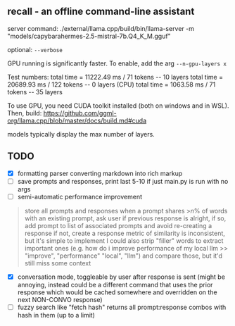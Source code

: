 ## recall - an offline command-line assistant

server command: ./external/llama.cpp/build/bin/llama-server -m "models/capybarahermes-2.5-mistral-7b.Q4_K_M.gguf"

optional: `--verbose`

GPU running is significantly faster. To enable, add the arg `--n-gpu-layers x`

Test numbers:
total time =   11222.49 ms /    71 tokens -- 10 layers
total time =   20689.93 ms /   122 tokens -- 0 layers (CPU)
total time =    1063.58 ms /    71 tokens -- 35 layers

To use GPU, you need CUDA toolkit installed (both on windows and in WSL). Then, build:
https://github.com/ggml-org/llama.cpp/blob/master/docs/build.md#cuda

models typically display the max number of layers.
## TODO
- [x] formatting parser converting markdown into rich markup
- [ ] save prompts and responses, print last 5-10 if just main.py is run with no args
- [ ] semi-automatic performance improvement
> store all prompts and responses
> when a prompt shares >*n*% of words with an existing prompt, ask user if previous response is alright, if so, add prompt to list of associated prompts and avoid re-creating a response
> if not, create a response
> metric of similarity is inconsistent, but it's simple to implement
> I could also strip "filler" words to extract important ones (e.g. how do i improve performance of my local llm >> "improve", "performance" "local", "llm") and compare those, but it'd still miss some context

- [x] conversation mode, toggleable by user after response is sent (might be annoying, instead could be a different command that uses the prior response which would be cached somewhere and overridden on the next NON-CONVO response)
- [ ] fuzzy search like "fetch hash" returns all prompt:response combos with hash in them (up to a limit)
